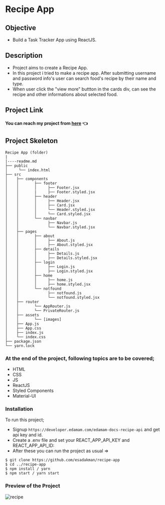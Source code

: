 # Recipe App

## Objective

- Build a Task Tracker App using ReactJS.

## Description

- Project aims to create a Recipe App.
- In this project i tried to make a recipe app. After submitting username and password info's user can search food's recipe by their name and type.
- When user click the "view more" buttton in the cards div, can see the recipe and other informations about selected food.

## Project Link

#### You can reach my project from [here](https://recipe-app-router.vercel.app/) 👈

## Project Skeleton

```
Recipe App (folder)
|
|----readme.md
├── public
│     └── index.html
├── src
│    ├── components
│    │       ├── footer
│    │       │     ├── Footer.jsx
│    │       |     ├── Footer.styled.jsx
│    │       ├── header
│    │       │     ├── Header.jsx
│    │       │     ├── Card.jsx
│    │       │     └── Header.styled.jsx
│    │       │     └── Card.styled.jsx
│    │       └── navbar
│    │             ├── Navbar.js
│    │             └── Navbar.styled.jsx
│    ├── pages
│    │       ├── about
│    │       │     ├── About.js
│    │       │     ├── About.styled.jsx
│    │       ├── details
│    │       │     ├── Details.js
│    │       │     ├── Details.styled.jsx
│    │       ├── login
│    │       │     ├── Login.js
│    │       │     ├── Login.styled.jsx
│    │       ├── home
│    │       │     ├── home.js
│    │       │     ├── home.styled.jsx
│    │       └── notfound
│    │             ├── notfound.js
│    │             └── notfound.styled.jsx
│    ├── router
│    │       └── AppRouter.js
│    │       └── PrivateRouter.js
│    ├── assets
│    │       └── [images]
│    ├── App.js
│    ├── App.css
│    ├── index.js
│    └── index.css
├── package.json
└── yarn.lock
```

### At the end of the project, following topics are to be covered;

- HTML
- CSS
- JS
- ReactJS
- Styled Components
- Material-UI

### Installation

To run this project;

- Signup `https://developer.edamam.com/edamam-docs-recipe-api` and get api key and id.
- Create a .env file and set your REACT_APP_API_KEY and REACT_APP_API_ID:
- After these you can run the project as usual =>

```
$ git clone https://github.com/esadakman/recipe-app
$ cd ../recipe-app
$ npm install / yarn
$ npm start / yarn start
```

### Preview of the Project

![recipe](https://user-images.githubusercontent.com/98649983/178786899-5a3123cb-845d-432e-8374-fe3ea5b29ccd.gif)
